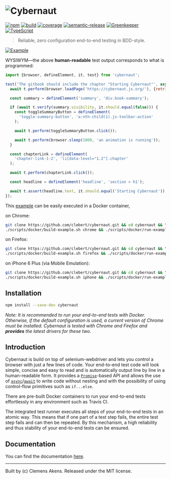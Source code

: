 # ![Cybernaut][logo-svg]

[![npm][npm-cybernaut-badge]][npm-cybernaut]
[![build][travis-ci-badge]][travis-ci]
[![coverage][coveralls-badge]][coveralls]
[![semantic-release][semantic-release-badge]][semantic-release]
[![Greenkeeper][greenkeeper-badge]][greenkeeper]
[![TypeScript][typescript-badge]][typescript]

> Reliable, zero configuration end-to-end testing in BDD-style.

[![Example][example-png]][example-png]

WYSIWYM—the above **human-readable** test output corresponds to what is programmed:

```js
import {browser, defineElement, it, test} from 'cybernaut';

test('The gitbook should include the chapter "Starting Cybernaut"', async t => {
  await t.perform(browser.loadPage('https://cybernaut.js.org/'), {retries: 0});

  const summary = defineElement('summary', 'div.book-summary');

  if (await t.verify(summary.visibility, it.should.equal(false))) {
    const toggleSummaryButton = defineElement(
      'toggle-summary-button', 'a:nth-child(1).js-toolbar-action'
    );

    await t.perform(toggleSummaryButton.click());

    await t.perform(browser.sleep(1000, 'an animation is running'));
  }

  const chapterLink = defineElement(
    'chapter-link-1-2', 'li[data-level="1.2"].chapter'
  );

  await t.perform(chapterLink.click());

  const headline = defineElement('headline', 'section > h1');

  await t.assert(headline.text, it.should.equal('Starting Cybernaut'));
});
```

This [example][example] can be easily executed in a Docker container,

on Chrome:

```sh
git clone https://github.com/clebert/cybernaut.git && cd cybernaut && \
./scripts/docker/build-example.sh chrome && ./scripts/docker/run-example.sh chrome
```

on Firefox:

```sh
git clone https://github.com/clebert/cybernaut.git && cd cybernaut && \
./scripts/docker/build-example.sh firefox && ./scripts/docker/run-example.sh firefox
```

on iPhone 6 Plus (via Mobile Emulation):

```sh
git clone https://github.com/clebert/cybernaut.git && cd cybernaut && \
./scripts/docker/build-example.sh iphone && ./scripts/docker/run-example.sh iphone
```

## Installation

```sh
npm install --save-dev cybernaut
```

*Note: It is recommended to run your end-to-end tests with Docker.
Otherwise, if the default configuration is used, a current version of Chrome must be installed.
Cybernaut is tested with Chrome and Firefox and **provides** the latest drivers for these two.*

## Introduction

Cybernaut is build on top of selenium-webdriver and lets you control a browser with just a few lines of code.
Your end-to-end test code will look simple, concise and easy to read and is automatically output line by line in a human-readable form.
It provides a [`Promise`][mdn-promise]-based API and allows the use of [`async`][mdn-async]/[`await`][mdn-await] to write code without nesting and with the possibility of using control-flow primitives such as `if...else`.

There are pre-built Docker containers to run your end-to-end tests effortlessly in any environment such as Travis CI.

The integrated test runner executes all steps of your end-to-end tests in an atomic way.
This means that if one part of a test step fails, the entire test step fails and can then be repeated.
By this mechanism, a high reliability and thus stability of your end-to-end tests can be ensured.

## Documentation

You can find the documentation [here][homepage].

---
Built by (c) Clemens Akens. Released under the MIT license.

[coveralls]: https://coveralls.io/github/clebert/cybernaut?branch=master
[coveralls-badge]: https://coveralls.io/repos/github/clebert/cybernaut/badge.svg?branch=master
[example]: https://github.com/clebert/cybernaut/tree/master/example
[example-png]: https://clebert.github.io/cybernaut/images/example.png
[greenkeeper]: https://greenkeeper.io/
[greenkeeper-badge]: https://badges.greenkeeper.io/clebert/cybernaut.svg
[homepage]: https://cybernaut.js.org/
[logo-svg]: https://clebert.github.io/cybernaut/images/logo.svg
[mdn-async]: https://developer.mozilla.org/en-US/docs/Web/JavaScript/Reference/Statements/async_function
[mdn-await]: https://developer.mozilla.org/en-US/docs/Web/JavaScript/Reference/Operators/await
[mdn-promise]: https://developer.mozilla.org/en-US/docs/Web/JavaScript/Reference/Global_Objects/Promise
[npm-cybernaut]: https://www.npmjs.com/package/cybernaut
[npm-cybernaut-badge]: https://img.shields.io/npm/v/cybernaut.svg?maxAge=3600
[semantic-release]: https://github.com/semantic-release/semantic-release
[semantic-release-badge]: https://img.shields.io/badge/%20%20%F0%9F%93%A6%F0%9F%9A%80-semantic--release-e10079.svg
[travis-ci]: https://travis-ci.org/clebert/cybernaut
[travis-ci-badge]: https://travis-ci.org/clebert/cybernaut.svg?branch=master
[typescript]: http://www.typescriptlang.org/
[typescript-badge]: https://img.shields.io/badge/TypeScript-friendly-blue.svg

